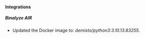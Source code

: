 #### Integrations
##### Binalyze AIR
- Updated the Docker image to: *demisto/python3:3.10.13.83255*.
